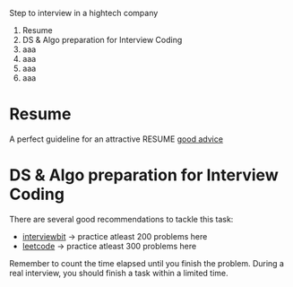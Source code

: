 Step to interview in a hightech company
1. Resume 
1. DS & Algo preparation for Interview Coding
1. aaa
1. aaa
1. aaa
1. aaa

# Resume
A perfect guideline for an attractive RESUME
[good advice](https://www.careercup.com/resume/)

# DS & Algo preparation for Interview Coding
There are several good recommendations to tackle this task:
- [interviewbit](https://www.interviewbit.com/practice/) -> practice atleast 200 problems here
- [leetcode](https://leetcode.com/problemset) -> practice atleast 300 problems here

Remember to count the time elapsed until you finish the problem. During a real interview, you should finish a task within a limited time. 

